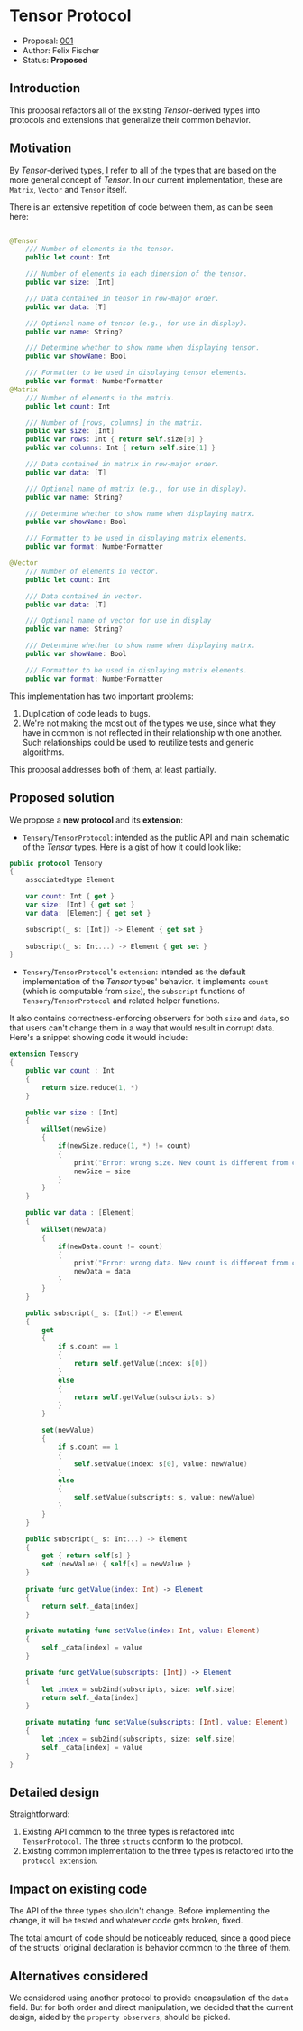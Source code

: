 # Tensor Protocol

* Proposal: [001](https://github.com/nifty-swift/Nifty/blob/master/Documents/Evolution/001-tensor-protocol.md)
* Author: Felix Fischer
* Status: **Proposed**

## Introduction

This proposal refactors all of the existing *Tensor*-derived types into protocols and extensions that generalize their common behavior.

## Motivation

By *Tensor*-derived types, I refer to all of the types that are based on the more general concept of *Tensor*. In our current implementation, these are `Matrix`, `Vector` and `Tensor` itself.

There is an extensive repetition of code between them, as can be seen here:

```swift

@Tensor
    /// Number of elements in the tensor.
    public let count: Int

    /// Number of elements in each dimension of the tensor.
    public var size: [Int]

    /// Data contained in tensor in row-major order.
    public var data: [T]

    /// Optional name of tensor (e.g., for use in display).
    public var name: String?

    /// Determine whether to show name when displaying tensor.
    public var showName: Bool

    /// Formatter to be used in displaying tensor elements.
    public var format: NumberFormatter
@Matrix
    /// Number of elements in the matrix.
    public let count: Int

    /// Number of [rows, columns] in the matrix.
    public var size: [Int]
    public var rows: Int { return self.size[0] }
    public var columns: Int { return self.size[1] }

    /// Data contained in matrix in row-major order.
    public var data: [T]

    /// Optional name of matrix (e.g., for use in display).
    public var name: String?

    /// Determine whether to show name when displaying matrx.
    public var showName: Bool

    /// Formatter to be used in displaying matrix elements.
    public var format: NumberFormatter    

@Vector
    /// Number of elements in vector.
    public let count: Int

    /// Data contained in vector.
    public var data: [T]

    /// Optional name of vector for use in display
    public var name: String?

    /// Determine whether to show name when displaying matrx.
    public var showName: Bool

    /// Formatter to be used in displaying matrix elements.
    public var format: NumberFormatter

```

This implementation has two important problems:

1. Duplication of code leads to bugs.
2. We're not making the most out of the types we use, since what they have in common is not reflected in their relationship with one another. Such relationships could be used to reutilize tests and generic algorithms.

This proposal addresses both of them, at least partially.

## Proposed solution

We propose a **new protocol** and its **extension**:

* `Tensory`/`TensorProtocol`: intended as the public API and main schematic of the *Tensor* types. Here is a gist of how it could look like:

```swift
public protocol Tensory 
{
    associatedtype Element

    var count: Int { get }
    var size: [Int] { get set }
    var data: [Element] { get set }

    subscript(_ s: [Int]) -> Element { get set }
    
    subscript(_ s: Int...) -> Element { get set }
}
```

* `Tensory`/`TensorProtocol`'s `extension`: intended as the default implementation of the *Tensor* types' behavior. It implements `count` (which is computable from `size`), the `subscript` functions of `Tensory`/`TensorProtocol` and related helper functions. 

It also contains correctness-enforcing observers for both `size` and `data`, so that users can't change them in a way that would result in corrupt data. Here's a snippet showing code it would include:

```swift
extension Tensory 
{    
    public var count : Int 
    { 
        return size.reduce(1, *) 
    }   

    public var size : [Int] 
    {
        willSet(newSize)
        {
            if(newSize.reduce(1, *) != count)
            {
                print("Error: wrong size. New count is different from current count")
                newSize = size
            }
        }
    }

    public var data : [Element] 
    { 
        willSet(newData)
        {
            if(newData.count != count)
            {
                print("Error: wrong data. New count is different from current count")
                newData = data
            }
        }
    }

    public subscript(_ s: [Int]) -> Element
    {
        get
        {
            if s.count == 1
            {
                return self.getValue(index: s[0])
            }
            else
            {
                return self.getValue(subscripts: s)
            }
        }

        set(newValue)
        {    
            if s.count == 1
            {
                self.setValue(index: s[0], value: newValue)
            }
            else
            {
                self.setValue(subscripts: s, value: newValue)
            }
        }
    }

    public subscript(_ s: Int...) -> Element
    {
        get { return self[s] }
        set (newValue) { self[s] = newValue }
    }
    
    private func getValue(index: Int) -> Element
    {
        return self._data[index]            
    }

    private mutating func setValue(index: Int, value: Element)
    {
        self._data[index] = value
    }

    private func getValue(subscripts: [Int]) -> Element
    {
        let index = sub2ind(subscripts, size: self.size)
        return self._data[index]
    }

    private mutating func setValue(subscripts: [Int], value: Element)
    {
        let index = sub2ind(subscripts, size: self.size)
        self._data[index] = value
    }   
}
```

## Detailed design

Straightforward:

1. Existing API common to the three types is refactored into `TensorProtocol`. The three `structs` conform to the protocol.
2. Existing common implementation to the three types is refactored into the `protocol extension`.

## Impact on existing code

The API of the three types shouldn't change. Before implementing the change, it will be tested and whatever code gets broken, fixed.

The total amount of code should be noticeably reduced, since a good piece of the structs' original declaration is behavior common to the three of them.

## Alternatives considered

We considered using another protocol to provide encapsulation of the `data` field. But for both order and direct manipulation, we decided that the current design, aided by the `property observers`, should be picked.